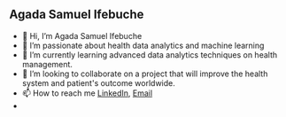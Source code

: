 ## Agada Samuel Ifebuche

- 👋 Hi, I’m Agada Samuel Ifebuche
- 👀 I’m passionate about health data analytics and machine learning
- 🌱 I’m currently learning advanced data analytics techniques on health management.
- 💞️ I’m looking to collaborate on a project that will improve the health system and patient's outcome worldwide.
- 📫 How to reach me [LinkedIn](www.linkedin.com/in/agada-samuel), [Email](samlegacyboss@gmail.com)
- 

<!---
RadSamLegacy/RadSamLegacy is a ✨ special ✨ repository because its `README.md` (this file) appears on your GitHub profile.
You can click the Preview link to take a look at your changes.
--->
